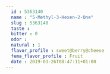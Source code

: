 ```yaml
---
  id : 5363140
  name : "5-Methyl-3-Hexen-2-One"
  slug : 5363140
  taste : 
  bitter : 0
  odor : 
  natural : 1
  flavor_profile : sweet@berry@cheese
  fema_flavor_profile : Fruit
  date : 2019-03-26T08:47:11+01:00
---
```



